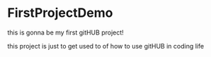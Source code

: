 # FirstProjectDemo
this is gonna  be my first gitHUB project!

this project is just to get used to of how to use gitHUB in coding life

